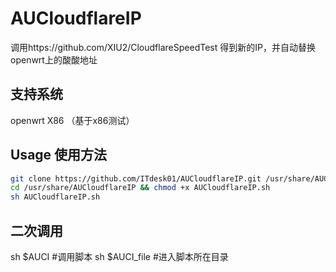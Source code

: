 # AUCloudflareIP
调用https://github.com/XIU2/CloudflareSpeedTest 得到新的IP，并自动替换openwrt上的酸酸地址


## 支持系统
openwrt X86 （基于x86测试）

## Usage 使用方法
```sh
git clone https://github.com/ITdesk01/AUCloudflareIP.git /usr/share/AUCloudflareIP
cd /usr/share/AUCloudflareIP && chmod +x AUCloudflareIP.sh
sh AUCloudflareIP.sh
```

## 二次调用

sh $AUCI        #调用脚本
sh $AUCI_file   #进入脚本所在目录


